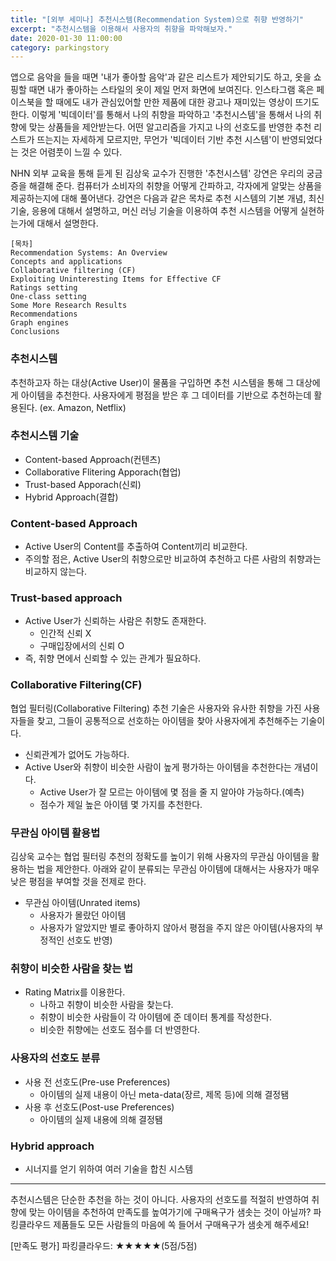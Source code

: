 ```yaml
---
title: "[외부 세미나] 추천시스템(Recommendation System)으로 취향 반영하기"
excerpt: "추천시스템을 이용해서 사용자의 취향을 파악해보자."
date: 2020-01-30 11:00:00
category: parkingstory
---
```

앱으로 음악을 들을 때면 '내가 좋아할 음악'과 같은 리스트가 제안되기도 하고, 옷을 쇼핑할 때면 내가 좋아하는 스타일의 옷이 제일 먼저 화면에 보여진다. 인스타그램 혹은 페이스북을 할 때에도 내가 관심있어할 만한 제품에 대한 광고나 재미있는 영상이 뜨기도 한다. 이렇게 '빅데이터'를 통해서 나의 취향을 파악하고 '추천시스템'을 통해서 나의 취향에 맞는 상품들을 제안받는다. 어떤 알고리즘을 가지고 나의 선호도를 반영한 추천 리스트가 뜨는지는 자세하게 모르지만, 무언가 '빅데이터 기반 추천 시스템'이 반영되었다는 것은 어렴풋이 느낄 수 있다.

NHN 외부 교육을 통해 듣게 된 김상욱 교수가 진행한 '추천시스템' 강연은 우리의 궁금증을 해결해 준다. 컴퓨터가 소비자의 취향을 어떻게 간파하고, 각자에게 알맞는 상품을 제공하는지에 대해 풀어낸다. 강연은 다음과 같은 목차로 추천 시스템의 기본 개념, 최신 기술, 응용에 대해서 설명하고, 머신 러닝 기술을 이용하여 추천 시스템을 어떻게 실현하는가에 대해서 설명한다.

```
[목차]
Recommendation Systems: An Overview
Concepts and applications
Collaborative filtering (CF)
Exploiting Uninteresting Items for Effective CF
Ratings setting
One-class setting
Some More Research Results
Recommendations
Graph engines
Conclusions
```

### 추천시스템
추천하고자 하는 대상(Active User)이 물품을 구입하면 추천 시스템을 통해 그 대상에게 아이템을 추천한다. 사용자에게 평점을 받은 후 그 데이터를 기반으로 추천하는데 활용된다. (ex. Amazon, Netflix)

### 추천시스템 기술
* Content-based Approach(컨텐츠)
* Collaborative Flitering Apporach(협업)
* Trust-based Apporach(신뢰)
* Hybrid Approach(결합)

### Content-based Approach
* Active User의 Content를 추출하여 Content끼리 비교한다.
* 주의할 점은, Active User의 취향으로만 비교하여 추천하고 다른 사람의 취향과는 비교하지 않는다.

### Trust-based approach
* Active User가 신뢰하는 사람은 취향도 존재한다.
  * 인간적 신뢰 X
  * 구매입장에서의 신뢰 O
* 즉, 취향 면에서 신뢰할 수 있는 관계가 필요하다.

### Collaborative Filtering(CF)
협업 필터링(Collaborative Filtering) 추천 기술은 사용자와 유사한 취향을 가진 사용자들을 찾고, 그들이 공통적으로 선호하는 아이템을 찾아 사용자에게 추천해주는 기술이다.

* 신뢰관계가 없어도 가능하다.
* Active User와 취향이 비슷한 사람이 높게 평가하는 아이템을 추천한다는 개념이다.
  * Active User가 잘 모르는 아이템에 몇 점을 줄 지 알아야 가능하다.(예측)
  * 점수가 제일 높은 아이템 몇 가지를 추천한다.

### 무관심 아이템 활용법
김상욱 교수는 협업 필터링 추천의 정확도를 높이기 위해 사용자의 무관심 아이템을 활용하는 법을 제안한다.
아래와 같이 분류되는 무관심 아이템에 대해서는 사용자가 매우 낮은 평점을 부여할 것을 전제로 한다.

* 무관심 아이템(Unrated items)
  * 사용자가 몰랐던 아이템
  * 사용자가 알았지만 별로 좋아하지 않아서 평점을 주지 않은 아이템(사용자의 부정적인 선호도 반영)

### 취향이 비슷한 사람을 찾는 법
* Rating Matrix를 이용한다.
  * 나하고 취향이 비슷한 사람을 찾는다.
  * 취향이 비슷한 사람들이 각 아이템에 준 데이터 통계를 작성한다.
  * 비슷한 취향에는 선호도 점수를 더 반영한다.

### 사용자의 선호도 분류
* 사용 전 선호도(Pre-use Preferences)
  * 아이템의 실제 내용이 아닌 meta-data(장르, 제목 등)에 의해 결정됌
* 사용 후 선호도(Post-use Preferences)
  * 아이템의 실제 내용에 의해 결정됌

### Hybrid approach
* 시너지를 얻기 위하여 여러 기술을 합친 시스템

---
추천시스템은 단순한 추천을 하는 것이 아니다. 사용자의 선호도를 적절히 반영하여 취향에 맞는 아이템을 추천하여 만족도를 높여가기에 구매욕구가 샘솟는 것이 아닐까? 파킹클라우드 제품들도 모든 사람들의 마음에 쏙 들어서 구매욕구가 샘솟게 해주세요!

[만족도 평가]
파킹클라우드: ★★★★★(5점/5점)
